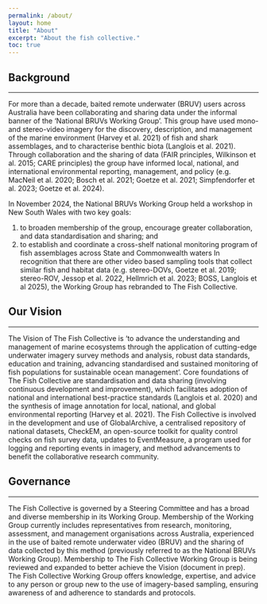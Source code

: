 ```yaml
---
permalink: /about/
layout: home
title: "About"
excerpt: "About the fish collective."
toc: true
---
```


## Background

---
For more than a decade, baited remote underwater (BRUV) users across Australia have been collaborating and sharing data under the informal banner of the ‘National BRUVs Working Group’. This group have used mono- and stereo-video imagery for the discovery, description, and management of the marine environment (Harvey et al. 2021) of fish and shark assemblages, and to characterise benthic biota (Langlois et al. 2021). Through collaboration and the sharing of data (FAIR principles, Wilkinson et al. 2015; CARE principles) the group have informed local, national, and international environmental reporting, management, and policy (e.g. MacNeil et al. 2020; Bosch et al. 2021; Goetze et al. 2021; Simpfendorfer et al. 2023; Goetze et al. 2024).

In November 2024, the National BRUVs Working Group held a workshop in New South Wales with two key goals: 

1) to broaden membership of the group, encourage greater collaboration, and data standardisation and sharing; and
2) to establish and coordinate a cross-shelf national monitoring program of fish assemblages across State and Commonwealth waters In recognition that there are other video based sampling tools that collect similar fish and habitat data (e.g. stereo-DOVs, Goetze et al. 2019; stereo-ROV, Jessop et al. 2022, Hellmrich et al. 2023; BOSS, Langlois et al 2025), the Working Group has rebranded to The Fish Collective.

## Our Vision

---
The Vision of The Fish Collective is ‘to advance the understanding and management of marine ecosystems through the application of cutting-edge underwater imagery survey methods and analysis, robust data standards, education and training, advancing standardised and sustained monitoring of fish populations for sustainable ocean management’. Core foundations of The Fish Collective are standardisation and data sharing (involving continuous development and improvement), which facilitates adoption of national and international best-practice standards (Langlois et al. 2020) and the synthesis of image annotation for local, national, and global environmental reporting (Harvey et al. 2021). The Fish Collective is involved in the development and use of GlobalArchive, a centralised repository of national datasets, CheckEM, an open-source toolkit for quality control checks on fish survey data, updates to EventMeasure, a program used for logging and reporting events in imagery, and method advancements to benefit the collaborative research community.

## Governance

---
The Fish Collective is governed by a Steering Committee and has a broad and diverse membership in its Working Group. Membership of the Working Group currently includes representatives from research, monitoring, assessment, and management organisations across Australia, experienced in the use of baited remote underwater video (BRUV) and the sharing of data collected by this method (previously referred to as the National BRUVs Working Group). Membership to The Fish Collective Working Group is being reviewed and expanded to better achieve the Vision (document in prep). The Fish Collective Working Group offers knowledge, expertise, and advice to any person or group new to the use of imagery-based sampling, ensuring awareness of and adherence to standards and protocols. 
